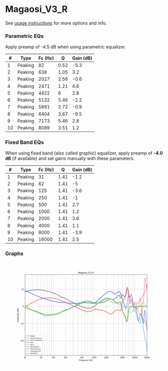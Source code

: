 # Magaosi_V3_R
See [usage instructions](https://github.com/jaakkopasanen/AutoEq#usage) for more options and info.

### Parametric EQs
Apply preamp of -4.5 dB when using parametric equalizer.

|   # | Type    |   Fc (Hz) |    Q |   Gain (dB) |
|-----|---------|-----------|------|-------------|
|   1 | Peaking |        82 | 0.52 |        -5.3 |
|   2 | Peaking |       638 | 1.05 |         3.2 |
|   3 | Peaking |      2027 | 2.56 |        -0.6 |
|   4 | Peaking |      2471 | 1.21 |         4.6 |
|   5 | Peaking |      4422 | 6    |         2.8 |
|   6 | Peaking |      5132 | 5.46 |        -2.2 |
|   7 | Peaking |      5891 | 2.72 |        -0.9 |
|   8 | Peaking |      6404 | 3.67 |        -9.5 |
|   9 | Peaking |      7173 | 5.46 |         2.8 |
|  10 | Peaking |      8089 | 3.51 |         1.2 |

### Fixed Band EQs
When using fixed band (also called graphic) equalizer, apply preamp of **-4.0 dB** (if available) and set gains manually with these parameters.

|   # | Type    |   Fc (Hz) |    Q |   Gain (dB) |
|-----|---------|-----------|------|-------------|
|   1 | Peaking |        31 | 1.41 |        -1.2 |
|   2 | Peaking |        62 | 1.41 |        -5   |
|   3 | Peaking |       125 | 1.41 |        -3.6 |
|   4 | Peaking |       250 | 1.41 |        -1   |
|   5 | Peaking |       500 | 1.41 |         2.7 |
|   6 | Peaking |      1000 | 1.41 |         1.2 |
|   7 | Peaking |      2000 | 1.41 |         3.6 |
|   8 | Peaking |      4000 | 1.41 |         1.1 |
|   9 | Peaking |      8000 | 1.41 |        -3.9 |
|  10 | Peaking |     16000 | 1.41 |         2.5 |

### Graphs
![](./Magaosi_V3_R.png)
